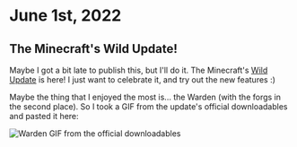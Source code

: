 # June 1st, 2022

## The Minecraft's Wild Update!

Maybe I got a bit late to publish this, but I'll do it. The Minecraft's [Wild Update]() is here!
I just want to celebrate it, and try out the new features :)

Maybe the thing that I enjoyed the most is... the Warden (with the forgs in the second place). So
I took a GIF from the update's official downloadables and pasted it here:

![Warden GIF from the official downloadables](assets/Ward.gif)
